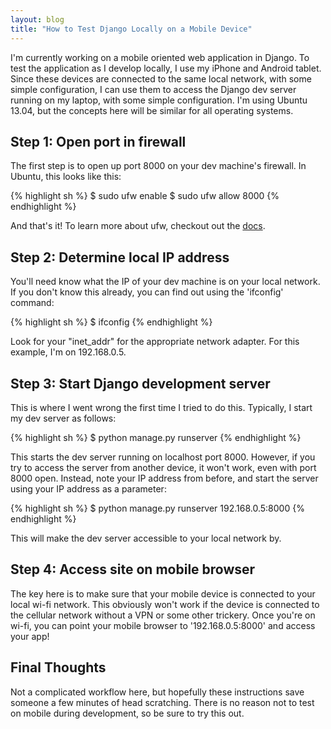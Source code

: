 ```yaml
---
layout: blog
title: "How to Test Django Locally on a Mobile Device"
---
```


I'm currently working on a mobile oriented web application in Django. To test the application as I develop locally, I use my iPhone and Android tablet. Since these devices are connected to the same local network, with some simple configuration, I can use them to access the Django dev server running on my laptop, with some simple configuration.  I'm using Ubuntu 13.04, but the concepts here will be similar for all operating systems.

## Step 1: Open port in firewall
The first step is to open up port 8000 on your dev machine's firewall.  In Ubuntu, this looks like this:

{% highlight sh %}
$ sudo ufw enable 
$ sudo ufw allow 8000
{% endhighlight %}

And that's it!  To learn more about ufw, checkout out the [docs](https://help.ubuntu.com/community/UFW).

## Step 2: Determine local IP address
You'll need know what the IP of your dev machine is on your local network.  If you don't know this already, you can find out using the 'ifconfig' command:

{% highlight sh %}
$ ifconfig
{% endhighlight %}

Look for your "inet_addr" for the appropriate network adapter.  For this example, I'm on 192.168.0.5.

## Step 3: Start Django development server

This is where I went wrong the first time I tried to do this. Typically, I start my dev server as follows:

{% highlight sh %}
$ python manage.py runserver
{% endhighlight %} 

This starts the dev server running on localhost port 8000.  However, if you try to access the server from another device, it won't work, even with port 8000 open.  Instead, note your IP address from before, and start the server using your IP address as a parameter:

{% highlight sh %}
$ python manage.py runserver 192.168.0.5:8000
{% endhighlight %}

This will make the dev server accessible to your local network by.

## Step 4: Access site on mobile browser

The key here is to make sure that your mobile device is connected to your local wi-fi network.  This obviously won't work if the device is connected to the cellular network without a VPN or some other trickery.  Once you're on wi-fi, you can point your mobile browser to '192.168.0.5:8000' and access your app!

## Final Thoughts

Not a complicated workflow here, but hopefully these instructions save someone a few minutes of head scratching. There is no reason not to test on mobile during development, so be sure to try this out.
